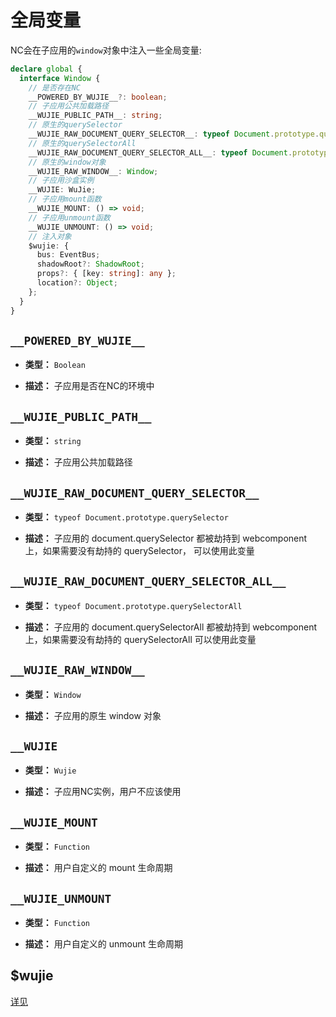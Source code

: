 # 全局变量

NC会在子应用的`window`对象中注入一些全局变量:

```typescript
declare global {
  interface Window {
    // 是否存在NC
    __POWERED_BY_WUJIE__?: boolean;
    // 子应用公共加载路径
    __WUJIE_PUBLIC_PATH__: string;
    // 原生的querySelector
    __WUJIE_RAW_DOCUMENT_QUERY_SELECTOR__: typeof Document.prototype.querySelector;
    // 原生的querySelectorAll
    __WUJIE_RAW_DOCUMENT_QUERY_SELECTOR_ALL__: typeof Document.prototype.querySelectorAll;
    // 原生的window对象
    __WUJIE_RAW_WINDOW__: Window;
    // 子应用沙盒实例
    __WUJIE: WuJie;
    // 子应用mount函数
    __WUJIE_MOUNT: () => void;
    // 子应用unmount函数
    __WUJIE_UNMOUNT: () => void;
    // 注入对象
    $wujie: {
      bus: EventBus;
      shadowRoot?: ShadowRoot;
      props?: { [key: string]: any };
      location?: Object;
    };
  }
}
```

## `__POWERED_BY_WUJIE__`

- **类型：** `Boolean`

- **描述：** 子应用是否在NC的环境中

## `__WUJIE_PUBLIC_PATH__`

- **类型：** `string`

- **描述：** 子应用公共加载路径

## `__WUJIE_RAW_DOCUMENT_QUERY_SELECTOR__`

- **类型：** `typeof Document.prototype.querySelector`

- **描述：** 子应用的 document.querySelector 都被劫持到 webcomponent 上，如果需要没有劫持的 querySelector， 可以使用此变量

## `__WUJIE_RAW_DOCUMENT_QUERY_SELECTOR_ALL__`

- **类型：** `typeof Document.prototype.querySelectorAll`

- **描述：** 子应用的 document.querySelectorAll 都被劫持到 webcomponent 上，如果需要没有劫持的 querySelectorAll 可以使用此变量

## `__WUJIE_RAW_WINDOW__`

- **类型：** `Window`

- **描述：** 子应用的原生 window 对象


## `__WUJIE`

- **类型：** `Wujie`

- **描述：** 子应用NC实例，用户不应该使用

## `__WUJIE_MOUNT`

- **类型：** `Function`

- **描述：** 用户自定义的 mount 生命周期

## `__WUJIE_UNMOUNT`

- **类型：** `Function`

- **描述：** 用户自定义的 unmount 生命周期

## $wujie

[详见](/api/wujie.html#wujie)

